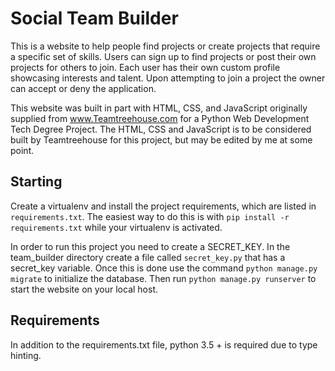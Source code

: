 # Social Team Builder
This is a website to help people find projects or create projects that
require a specific set of skills. Users can sign up to find projects or
post their own projects for others to join. Each user has their own custom
profile showcasing interests and talent. Upon attempting to join a project
the owner can accept or deny the application.

This website was built in part with HTML, CSS, and JavaScript originally
supplied from www.Teamtreehouse.com for a Python Web Development Tech Degree
Project. The HTML, CSS and JavaScript is to be considered built by 
Teamtreehouse for this project, but may be edited by me at some point.


## Starting

Create a virtualenv and install the project requirements, which are listed in
`requirements.txt`. The easiest way to do this is with `pip install -r
requirements.txt` while your virtualenv is activated.

In order to run this project you need to create a SECRET_KEY. In the
team_builder directory create a file called `secret_key.py` that has a
secret_key variable.
Once this is done use the command `python manage.py migrate` to
initialize the database. Then run `python manage.py runserver` to
start the website on your local host.

## Requirements

In addition to the requirements.txt file, python 3.5 + is required
due to type hinting.
